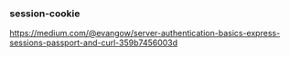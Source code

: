 ### session-cookie
https://medium.com/@evangow/server-authentication-basics-express-sessions-passport-and-curl-359b7456003d
